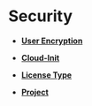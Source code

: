 # Security<a name="EN-US_TOPIC_0092435778"></a>

-   **[User Encryption](user-encryption.md)**  

-   **[Cloud-Init](cloud-init.md)**  

-   **[License Type](license-type.md)**  

-   **[Project](project.md)**  


